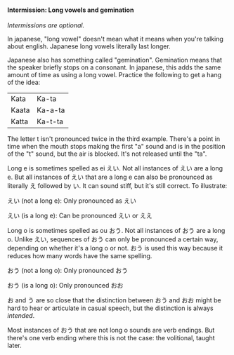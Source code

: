 
#### Intermission: Long vowels and gemination


*Intermissions are optional.*


In japanese, "long vowel" doesn't mean what it means when you're talking about english. Japanese long vowels literally last longer.


Japanese also has something called "gemination". Gemination means that the speaker briefly stops on a consonant. In japanese, this adds the same amount of time as using a long vowel. Practice the following to get a hang of the idea:




|  |  |
| --- | --- |
| Kata | Ka-ta |
| Kaata | Ka-a-ta |
| Katta | Ka-t-ta |


The letter t isn't pronounced twice in the third example. There's a point in time when the mouth stops making the first "a" sound and is in the position of the "t" sound, but the air is blocked. It's not released until the "ta".


Long e is sometimes spelled as ei えい. Not all instances of えい are a long e. But all instances of えい that are a long e can also be pronounced as literally え followed by い. It can sound stiff, but it's still correct. To illustrate:


えい (not a long e): Only pronounced as えい  

えい (is a long e): Can be pronounced えい or ええ

Long o is sometimes spelled as ou おう. Not all instances of おう are a long o. Unlike えい, sequences of おう can only be pronounced a certain way, depending on whether it's a long o or not. おう is used this way because it reduces how many words have the same spelling.


おう (not a long o): Only pronounced おう  

おう (is a long o): Only pronounced おお

お and う are so close that the distinction between おう and おお might be hard to hear or articulate in casual speech, but the distinction is always *intended*.


Most instances of おう that are not long o sounds are verb endings. But there's one verb ending where this is not the case: the volitional, taught later.


